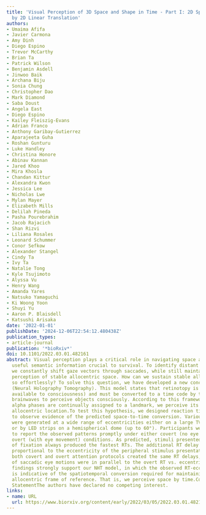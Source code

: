 ```yaml
---
title: 'Visual Perception of 3D Space and Shape in Time - Part I: 2D Space Perception
  by 2D Linear Translation'
authors:
- Umaima Afifa
- Javier Carmona
- Amy Dinh
- Diego Espino
- Trevor McCarthy
- Brian Ta
- Patrick Wilson
- Benjamin Asdell
- Jinwoo Baik
- Archana Biju
- Sonia Chung
- Christopher Dao
- Mark Diamond
- Saba Doust
- Angela East
- Diego Espino
- Kailey Fleiszig-Evans
- Adrian Franco
- Anthony Garibay-Gutierrez
- Aparajeeta Guha
- Roshan Gunturu
- Luke Handley
- Christina Honore
- Abinav Kannan
- Jared Khoo
- Mira Khosla
- Chandan Kittur
- Alexandra Kwon
- Jessica Lee
- Nicholas Lwe
- Mylan Mayer
- Elizabeth Mills
- Delilah Pineda
- Pasha Pourebrahim
- Jacob Rajacich
- Shan Rizvi
- Liliana Rosales
- Leonard Schummer
- Conor Sefkow
- Alexander Stangel
- Cindy Ta
- Ivy Ta
- Natalie Tong
- Kyle Tsujimoto
- Alyssa Vu
- Henry Wang
- Amanda Yares
- Natsuko Yamaguchi
- Ki Woong Yoon
- Shuyi Yu
- Aaron P. Blaisdell
- Katsushi Arisaka
date: '2022-01-01'
publishDate: '2024-12-06T22:54:12.480438Z'
publication_types:
- article-journal
publication: '*bioRxiv*'
doi: 10.1101/2022.03.01.482161
abstract: Visual perception plays a critical role in navigating space and extracting
  useful semantic information crucial to survival. To identify distant landmarks,
  we constantly shift gaze vectors through saccades, while still maintaining the visual
  perception of stable allocentric space. How can we sustain stable allocentric space
  so effortlessly? To solve this question, we have developed a new concept of NHT
  (Neural Holography Tomography). This model states that retinotopy is invisible (not
  available to consciousness) and must be converted to a time code by traveling alpha
  brainwaves to perceive objects consciously. According to this framework, if identical
  alpha phases are continually assigned to a landmark, we perceive its exact and consistent
  allocentric location.To test this hypothesis, we designed reaction time (RT) experiments
  to observe evidence of the predicted space-to-time conversion. Various visual stimuli
  were generated at a wide range of eccentricities either on a large TV (up to 40°)
  or by LED strips on a hemispherical dome (up to 60°). Participants were instructed
  to report the observed patterns promptly under either covert (no eye movement) or
  overt (with eye movement) conditions. As predicted, stimuli presented at the center
  of fixation always produced the fastest RTs. The additional RT delay was precisely
  proportional to the eccentricity of the peripheral stimulus presentation. Furthermore,
  both covert and overt attention protocols created the same RT delays, and trajectories
  of saccadic eye motions were in parallel to the overt RT vs. eccentricity. These
  findings strongly support our NHT model, in which the observed RT-eccentricity dependence
  is indicative of the spatiotemporal conversion required for maintaining a stable
  allocentric frame of reference. That is, we perceive space by time.Competing Interest
  StatementThe authors have declared no competing interest.
links:
- name: URL
  url: https://www.biorxiv.org/content/early/2022/03/05/2022.03.01.482161
---
```

